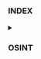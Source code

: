 ### **INDEX** 
<details>
<summary><h3>OSINT</h3></summary>
<p>

[osint01-Summer vacation: my first place](https://github.com/kietbl/Write-up/tree/main/WhiteHat%20Play%2011/osint01-Summer%20vacation:%20my%20first%20place)
  
[osint02-Summer vacation: Flight Flight Flight](https://github.com/kietbl/Write-up/tree/main/WhiteHat%20Play%2011/osint02-Summer%20vacation:%20Flight%20Flight%20Flight)

[osint04-Adultery I](https://github.com/kietbl/Write-up/tree/main/WhiteHat%20Play%2011/osint04-Adultery%20I)

[osint05-leak](https://github.com/kietbl/Write-up/tree/main/WhiteHat%20Play%2011/osint05-leak)
